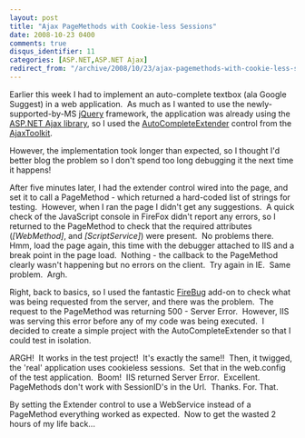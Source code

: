 ```yaml
---
layout: post
title: "Ajax PageMethods with Cookie-less Sessions"
date: 2008-10-23 0400
comments: true
disqus_identifier: 11
categories: [ASP.NET,ASP.NET Ajax]
redirect_from: "/archive/2008/10/23/ajax-pagemethods-with-cookie-less-sessions.aspx/"
---
```

Earlier this week I had to implement an auto-complete textbox (ala
Google Suggest) in a web application.  As much as I wanted to use the
newly-supported-by-MS [jQuery](http://jquery.com) framework, the
application was already using the [ASP.NET Ajax
library](http://www.asp.net/AJAX/), so I used the
[AutoCompleteExtender](http://www.asp.net/AJAX/AjaxControlToolkit/Samples/AutoComplete/AutoComplete.aspx)
control from the
[AjaxToolkit](http://www.asp.net/AJAX/AjaxControlToolkit/).

However, the implementation took longer than expected, so I thought I'd
better blog the problem so I don't spend too long debugging it the next
time it happens!

After five minutes later, I had the extender control wired into the
page, and set it to call a PageMethod - which returned a hard-coded list
of strings for testing.  However, when I ran the page I didn't get any
suggestions.  A quick check of the JavaScript console in FireFox didn't
report any errors, so I returned to the PageMethod to check that the
required attributes (*[WebMethod]*, and *[ScriptService]*) were
present.  No problems there.  Hmm, load the page again, this time with
the debugger attached to IIS and a break point in the page load. 
Nothing - the callback to the PageMethod clearly wasn't happening but no
errors on the client.  Try again in IE.  Same problem.  Argh.

Right, back to basics, so I used the fantastic
[FireBug](https://addons.mozilla.org/firefox/addon/1843) add-on to check
what was being requested from the server, and there was the problem. 
The request to the PageMethod was returning 500 - Server Error. 
However, IIS was serving this error before any of my code was being
executed.  I decided to create a simple project with the
AutoCompleteExtender so that I could test in isolation.

ARGH!  It works in the test project!  It's exactly the same!!  Then, it
twigged, the 'real' application uses cookieless sessions.  Set that in
the web.config of the test application.  Boom!  IIS returned Server
Error.  Excellent.  PageMethods don't work with SessionID's in the Url. 
Thanks. For. That.

By setting the Extender control to use a WebService instead of a
PageMethod everything worked as expected.  Now to get the wasted 2 hours
of my life back...

